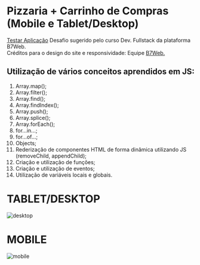 # Pizzaria + Carrinho de Compras (Mobile e Tablet/Desktop)
<a href="https://leopoliveira.github.io/pizzaria/" target="_blank">Testar Aplicação</a>
Desafio sugerido pelo curso Dev. Fullstack da plataforma B7Web.<br>
Créditos para o design do site e responsividade: Equipe <a target="_blank" href="https://b7web.com.br/">B7Web.</a>

## Utilização de vários conceitos aprendidos em JS:

1. Array.map();
2. Array.filter();
3. Array.find();
4. Array.findIndex();
5. Array.push();
6. Array.splice();
7. Array.forEach();
8. for...in...;
9. for...of...;
10. Objects;
11. Rederização de componentes HTML de forma dinâmica utilizando JS (removeChild, appendChild);
12. Criação e utilização de funções;
13. Criação e utilização de eventos;
14. Utilização de variáveis locais e globais.

# TABLET/DESKTOP

![desktop](https://user-images.githubusercontent.com/35302072/141216175-48f966f4-c437-4f4f-bb1c-b84a33887aad.PNG)


# MOBILE

![mobile](https://user-images.githubusercontent.com/35302072/141216182-6853c890-0b87-4446-95b5-450e7150592a.PNG)
